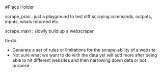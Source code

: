 #Place Holder

scrape_prac : just a playground to test diff scraping commands, outputs, inputs, whats returned etc.

scrape_main : slowly build up a webscraper

to-do:
* Generate a set of rules or limitations for the scrape-ability of a website
* Not sure what we want to do with the data yet will add more after being able to hit different websites and then narrowing down data or bot purpose
